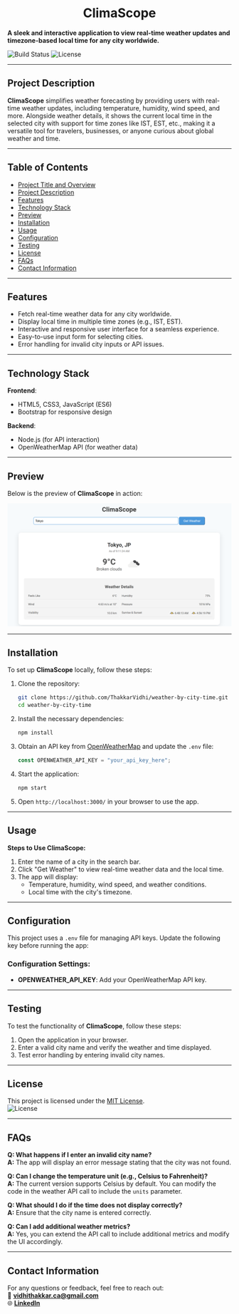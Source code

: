 # <h1 align="center">ClimaScope</h1>

**A sleek and interactive application to view real-time weather updates and timezone-based local time for any city worldwide.**

![Build Status](https://img.shields.io/badge/build-passing-brightgreen) ![License](https://img.shields.io/badge/license-MIT-blue)

---

## Project Description

**ClimaScope** simplifies weather forecasting by providing users with real-time weather updates, including temperature, humidity, wind speed, and more. Alongside weather details, it shows the current local time in the selected city with support for time zones like IST, EST, etc., making it a versatile tool for travelers, businesses, or anyone curious about global weather and time.

---

## Table of Contents

- [Project Title and Overview](#climascope-weather-forecast-and-timezone-app)
- [Project Description](#project-description)
- [Features](#features)
- [Technology Stack](#technology-stack)
- [Preview](#preview)
- [Installation](#installation)
- [Usage](#usage)
- [Configuration](#configuration)
- [Testing](#testing)
- [License](#license)
- [FAQs](#faqs)
- [Contact Information](#contact-information)

---

## Features

- Fetch real-time weather data for any city worldwide.
- Display local time in multiple time zones (e.g., IST, EST).
- Interactive and responsive user interface for a seamless experience.
- Easy-to-use input form for selecting cities.
- Error handling for invalid city inputs or API issues.

---

## Technology Stack

**Frontend**:
- HTML5, CSS3, JavaScript (ES6)
- Bootstrap for responsive design

**Backend**:
- Node.js (for API interaction)
- OpenWeatherMap API (for weather data)

---

## Preview

Below is the preview of **ClimaScope** in action:

![Weather Dashboard Preview](./public/images/clima-scope-ui.png)


---

## Installation

To set up **ClimaScope** locally, follow these steps:

1. Clone the repository:
    ```bash
    git clone https://github.com/ThakkarVidhi/weather-by-city-time.git
    cd weather-by-city-time
    ```

2. Install the necessary dependencies:
    ```bash
    npm install
    ```

3. Obtain an API key from [OpenWeatherMap](https://openweathermap.org/api) and update the `.env` file:
    ```javascript
    const OPENWEATHER_API_KEY = "your_api_key_here";
    ```

4. Start the application:
    ```bash
    npm start
    ```

5. Open `http://localhost:3000/` in your browser to use the app.

---

## Usage

**Steps to Use ClimaScope:**

1. Enter the name of a city in the search bar.
2. Click "Get Weather" to view real-time weather data and the local time.
3. The app will display:
   - Temperature, humidity, wind speed, and weather conditions.
   - Local time with the city's timezone.

---

## Configuration

This project uses a `.env` file for managing API keys. Update the following key before running the app:

### Configuration Settings:
- **OPENWEATHER_API_KEY**: Add your OpenWeatherMap API key.

---

## Testing

To test the functionality of **ClimaScope**, follow these steps:

1. Open the application in your browser.
2. Enter a valid city name and verify the weather and time displayed.
3. Test error handling by entering invalid city names.

---

## License

This project is licensed under the [MIT License](LICENSE).  
![License](https://img.shields.io/badge/license-MIT-blue)

---

## FAQs

**Q: What happens if I enter an invalid city name?**  
**A:** The app will display an error message stating that the city was not found.

**Q: Can I change the temperature unit (e.g., Celsius to Fahrenheit)?**  
**A:** The current version supports Celsius by default. You can modify the code in the weather API call to include the `units` parameter.

**Q: What should I do if the time does not display correctly?**  
**A:** Ensure that the city name is entered correctly.

**Q: Can I add additional weather metrics?**  
**A:** Yes, you can extend the API call to include additional metrics and modify the UI accordingly.

---

## Contact Information

For any questions or feedback, feel free to reach out:  
📧 **[vidhithakkar.ca@gmail.com](mailto:vidhithakkar.ca@gmail.com)**  
🌐 **[LinkedIn](https://www.linkedin.com/in/vidhi-thakkar-0b509724a/)**